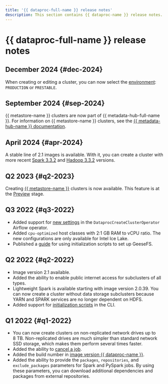 ```yaml
---
title: '{{ dataproc-full-name }} release notes'
description: This section contains {{ dataproc-name }} release notes.
---
```


# {{ dataproc-full-name }} release notes

## December 2024 {#dec-2024}

When creating or editing a cluster, you can now select the [environment](../concepts/environment.md#environment): `PRODUCTION` or `PRESTABLE`.

## September 2024 {#sep-2024}

{{ metastore-name }} clusters are now part of {{ metadata-hub-full-name }}. For information on {{ metastore-name }} clusters, see the [{{ metadata-hub-name }} documentation](../../metadata-hub/concepts/metastore.md).

## April 2024 {#apr-2024}

A stable line of 2.1 images is available. With it, you can create a cluster with more recent [Spark 3.3.2](https://spark.apache.org/releases/spark-release-3-3-2.html) and [Hadoop 3.3.2](https://hadoop.apache.org/docs/r3.3.2/hadoop-project-dist/hadoop-common/release/3.3.2/RELEASENOTES.3.3.2.html) versions.

## Q2 2023 {#q2-2023}

Creating [{{ metastore-name }}](../../metadata-hub/concepts/metastore.md) clusters is now available. This feature is at the [Preview](../../overview/concepts/launch-stages.md) stage.

## Q3 2022 {#q3-2022}

* Added support for [new settings](https://github.com/apache/airflow/pull/25158) in the `DataprocCreateClusterOperator` Airflow operator.
* Added `cpu-optimized` host classes with 2:1 GB RAM to vCPU ratio. The new configurations are only available for Intel Ice Lake.
* Published a [guide](../tutorials/geesefs-init-actions.md) for using initialization scripts to set up GeeseFS.

## Q2 2022 {#q2-2022}

* Image version 2.1 available.
* Added the ability to enable public internet access for subclusters of all types.
* Lightweight Spark is available starting with image version 2.0.39. You can now create a cluster without data storage subclusters because YARN and SPARK services are no longer dependent on HDFS.
* Added support for [initialization scripts](../concepts/init-action.md) in the CLI. 

## Q1 2022 {#q1-2022}

* You can now create clusters on non-replicated network drives up to 8 TB. Non-replicated drives are much simpler than standard network SSD storage, which makes them perform several times faster.
* Added the ability to [cancel a job](../operations/jobs-spark#cancel).
* Added the build number in [image version {{ dataproc-name }}](../concepts/environment.md).
* Added the ability to provide the `packages`, `repositories`, and `exclude_packages` parameters for Spark and PySpark jobs. By using these parameters, you can download additional dependencies and packages from external repositories.

